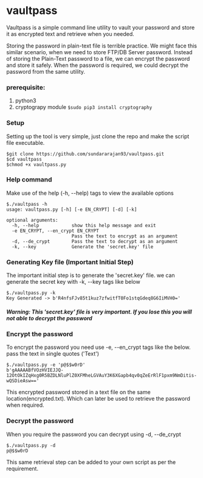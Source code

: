 # vaultpass
Vaultpass is a simple command line utility to vault your password and store it as encrypted text and retrieve when you needed.

Storing the password in plain-text file is terrible practice. We might face this similar scenario, when we need to store FTP/DB Server password.
Instead of storing the Plain-Text password to a file, we can encrypt the password and store it safely.
When the password is required, we could decrypt the password from the same utility.

### prerequisite:
1. python3
2. cryptograpy module
`$sudo pip3 install cryptography`

### Setup
Setting up the tool is very simple, just clone the repo and make the script file executable.
```
$git clone https://github.com/sundararajan93/vaultpass.git 
$cd vaultpass
$chmod +x vaultpass.py
```

### Help command
Make use of the help (-h, --help) tags to view the available options

```
$./vaultpass -h
usage: vaultpass.py [-h] [-e EN_CRYPT] [-d] [-k]

optional arguments:
  -h, --help            show this help message and exit
  -e EN_CRYPT, --en_crypt EN_CRYPT
                        Pass the text to encrypt as an argument
  -d, --de_crypt        Pass the text to decrypt as an argument
  -k, --key             Generate the 'secret.key' file
```

### Generating Key file (Important Initial Step)
The important initial step is to generate the 'secret.key' file.
we can generate the secret key with -k, --key tags like below

```
$./vaultpass.py -k
Key Generated -> b'R4nfsFJv85t1kuz7zfwitfT0Fo1stqGdeq8G6IiMVH0='
```
##### Warning: This 'secret.key' file is very important. If you lose this you will not able to decrypt the password

### Encrypt the password
To encrypt the password you need use -e, --en_crypt tags like the below. pass the text in single quotes ('Text')

```
$./vaultpass.py -e 'p@$$w0rD'
b'gAAAAABfVOzHVIEJJQ-12OtOkIZqHxg0R5BZDLNluPlZ0XFMheLGVAuY3K6XGapb4qv0qZeErRlF1pxm9NmDitis-wQSDieAsw=='
```
This encrypted password stored in a text file on the same location(encrypted.txt).
Which can later be used to retrieve the password when required.

### Decrypt the password
When you require the password you can decrypt using -d, --de_crypt

```
$./vaultpass.py -d
p@$$w0rD
```
This same retrieval step can be added to your own script as per the requirement.

